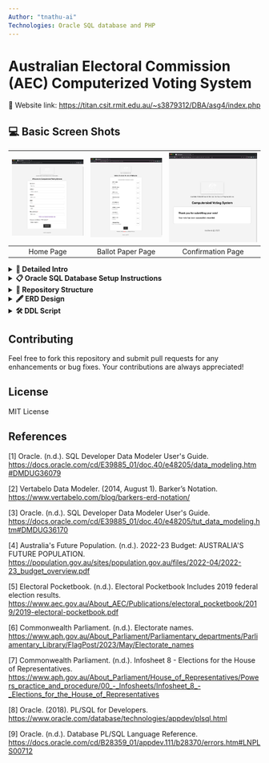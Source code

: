 ```yaml
---
Author: "tnathu-ai"
Technologies: Oracle SQL database and PHP
---
```


# Australian Electoral Commission (AEC) Computerized Voting System

🔗 Website link: https://titan.csit.rmit.edu.au/~s3879312/DBA/asg4/index.php


## 💻 Basic Screen Shots

|<a href="https://titan.csit.rmit.edu.au/~s3879312/DBA/asg4/index.php"><img src="main/images/index.png" alt="Illustration" width="400px"/></a>|<a href="https://titan.csit.rmit.edu.au/~s3879312/DBA/asg4/ballot_paper.php"><img src="main/images/ballot_paper.png" alt="Illustration" width="400px"/></a>|<a href="https://titan.csit.rmit.edu.au/~s3879312/DBA/asg4/confirmation.php"><img src="main/images/confirmation.png" alt="Illustration" width="400px"/></a>|
|:--:|:--:|:--:|
|Home Page|Ballot Paper Page|Confirmation Page|


<details>
<summary><b>📩 Detailed Intro</b></summary>
<p>

The AEC is dedicated to offering Australians an independent electoral service. While ensuring integrity, accuracy, and transparency, the current manual voting system has its challenges. This project aims to transition to a computerised voting system for federal elections, addressing concerns like time efficiency, resource allocation, and environmental impact.

## Project Scope
This project's initial phase focuses on federal general elections for the House of Representatives. The following are out of scope:
Senate federal general elections:
+ Federal by-elections
+ State and territory elections
+ City and Shire Council elections
+ Referendums
+ Other AEC services

## Important Notes
Ballot vs Issuance Record: The Ballot is the digital equivalent of the ballot paper. It captures voters' preferences but cannot be associated with any voter. The Issuance Record, on the other hand, records when and where a ballot is issued to a specific voter. It tracks who has voted but should not be used to track down the ballot issued and cast by a specific voter.
Informal Ballots: The database should accommodate both formal and informal ballots. Informal ballots should be identified and eliminated from the counting process. A formal ballot must have a preference cast for each candidate. If there are n candidates, they must be numbered from 1 to n.

**Ballot Paper Preferences** 
+ Make sure to store the preference input as is without any data cleaning (replicate paper ballot format)
+ Ensure to correctly handle the potential insertion of NULL or other unwanted values.

</p>
</details>


<details>
<summary><b>📋 Oracle SQL Database Setup Instructions</b></summary>
<p>

## Oracle Credentials Setup

|<a href="#"><img src="main/images/oracle_table_UI.png" alt="Relational Design" width="500px"/></a>|<a href="#"><img src="main/images/oracle_UI.png" alt="Logical Design" width="1500px"/></a>|
|:--:|:--:|
|Relational Design|Logical Design|


To connect to your Oracle database, you need to modify the `db_connection.php` file with your database credentials:

1. Open `db_connection.php` in your preferred code editor.
2. Locate the following lines:

   ```php
    $username = 'REPLACE_WITH_YOUR_USERNAME';
    $password = 'REPLACE_WITH_YOUR_PASSWORD';
    $servername = 'REPLACE_WITH_YOUR_SERVER_NAME';
    $servicename = 'REPLACE_WITH_YOUR_SERVICE_NAME';
    $connection = $servername . "/" . $servicename;
   ```

3. Replace `YOUR_USERNAME_HERE`, `YOUR_PASSWORD_HERE`, `YOUR_HOST_HERE`, `YOUR_PORT_HERE`, and `YOUR_SID_HERE` with your actual Oracle database credentials.
4. Save the changes and close the file.

Ensure you keep your credentials safe and do not commit the `db_connection.php` file with actual credentials to public repositories for security reasons.

**We've taken the liberty to pre-populate the database for you! :tada: If you face any issues like no data or data loss in the Oracle database, don't panic. Just follow these steps:**

1. Run the script `DDL_script.ddl`
2. Run the script `insert_as4.sql`

### **Pre-Requisites**
Before diving in, ensure you have:
- Oracle SQL Server up and running :rocket:
- User role with permissions to create and modify tables :shield:

### **Let's Understand the Data Structure**

#### **Party Table**
- Contains info on political parties.
- Parties included:
  * Liberal Democrats (LDP)
  * Australian Labor Party (ALP)
  * ... and many more!

#### **Electorate Table**
- Houses electorate details.
- For example, `Hotham` electorate has:
  * Historical date: January 1, 2023
  * 50,000 historical voters
  * Placeholder for the current MP

#### **Election Table**
- Info on each election.
- Two federal elections predefined for `Hotham` and `Melbourne` on May 21, 2022.

#### **Voter Table**
- Voter registration details.
- Voters like `Joe Bloggs` and `Penny Chan` are predefined!

#### **Candidate Table**
- Data of election candidates.
- Examples:
  * Edward SOK from LDP in Hotham
  * Clare O'NEIL from ALP in Hotham

#### **Election Event Table**
- Contains election-specific events.
- Events predefined for both `Hotham` and `Melbourne`.

#### **Ballot Issuance Table**
- Note: No predefined data here as per requirements.

### **Implementation**

Use the SQL statements in `insert_as4.sql` to insert the above data. Remember to execute in the order mentioned above to ensure data integrity. Once done, you're all set to query or manipulate the data as you see fit!
</p>
</details>

<details>
<summary><b>🌿 Repository Structure</b></summary>
<p>

```
.
└── DBA
    └── asg4
        ├── 404.html                # Custom 404 error page for any unmatched routes or missing pages
        ├── Oracle_SQL              # Folder containing SQL scripts related to Oracle DB
        │   ├── DDL_script.ddl      # Script containing Data Definition Language commands for database setup
        │   └── insert_as4.sql      # Script for inserting sample data into the database
        ├── README.md               # Documentation about the project, how to set up, and other relevant details
        ├── ballot_paper.php        # Contains the actual ballot paper for voting
        ├── confirmation.php        # Page displayed after a user has successfully voted
        ├── css                     # Folder containing stylesheets
        │   └── styles.css          # Stylesheet for the entire website to ensure consistent design
        ├── db_connection.php       # PHP script to establish a connection to the Oracle database
        ├── footer.php              # Contains the common footer elements that can be included across pages
        ├── header.php              # Contains the common header elements and navigation that can be included across pages
        ├── htaccess                # Configuration file for use on web servers running Apache
        ├── images                  # Folder containing images used across the website
        │   ├── Logical.png         # Image representation of the logical database schema
        │   ├── Relational.png      # Image representation of the relational database schema
        │   ├── ballot_paper.png    # Image representation of the ballot paper
        │   ├── confirmation.png    # Image displayed on the confirmation page
        │   ├── dhr-logo.png        # Logo image for DHR 
        │   ├── index.png           # Main image for the index or landing page
        │   ├── logo.ico            # Website favicon
        │   └── logo.png            # Primary logo for the website
        ├── index.php               # The main landing page where users start the voting process
        ├── js                      # Folder containing JavaScript files
        │   ├── constants.js        # JavaScript file containing any constants required across multiple JS files
        │   └── scripts.js          # Contains JavaScript functions used across the site
        ├── process_ballot.php      # Processes the vote once the ballot paper is submitted
        ├── sample_data             # Folder containing sample data and schema for the assignment
        │   ├── Sample Data for Assignment 4.txt     # Text file with sample data for the assignment
        │   └── Sample Schema Subset.pdf             # PDF containing a subset of the schema for the assignment
        └── validate_voter.php      # Validates if the user is eligible to vote or has already voted

```
</p>
</details>

<details>
<summary><b>🖋️ ERD Design</b></summary>
<p>

|<a href="#"><img src="main/images/Relational.png" alt="Relational Design" width="500px"/></a>|<a href="#"><img src="main/images/Logical.png" alt="Logical Design" width="1500px"/></a>|
|:--:|:--:|
|Relational Design|Logical Design|

</p>
</details>

<details>
<summary><b>🛠️ DDL Script</b></summary>
<p>

|<a href="#"><img src="main/images/Initial_DDL_code.svg" alt="DDL" width="700px"/></a>|
|:--:|
|DDL Script|

</p>
</details>

## Contributing

Feel free to fork this repository and submit pull requests for any enhancements or bug fixes. Your contributions are always appreciated!

## License

MIT License

## References

[1] Oracle. (n.d.). SQL Developer Data Modeler User's Guide. https://docs.oracle.com/cd/E39885_01/doc.40/e48205/data_modeling.htm#DMDUG36079

[2] Vertabelo Data Modeler. (2014, August 1). Barker’s Notation. https://www.vertabelo.com/blog/barkers-erd-notation/

[3] Oracle. (n.d.). SQL Developer Data Modeler User's Guide. https://docs.oracle.com/cd/E39885_01/doc.40/e48205/tut_data_modeling.htm#DMDUG36170

[4] Australia's Future Population. (n.d.). 2022-23 Budget: AUSTRALIA'S FUTURE POPULATION. https://population.gov.au/sites/population.gov.au/files/2022-04/2022-23_budget_overview.pdf

[5] Electoral Pocketbook. (n.d.). Electoral Pocketbook Includes 2019 federal election results. https://www.aec.gov.au/About_AEC/Publications/electoral_pocketbook/2019/2019-electoral-pocketbook.pdf

[6] Commonwealth Parliament. (n.d.). Electorate names. https://www.aph.gov.au/About_Parliament/Parliamentary_departments/Parliamentary_Library/FlagPost/2023/May/Electorate_names

[7] Commonwealth Parliament. (n.d.). Infosheet 8 - Elections for the House of Representatives. https://www.aph.gov.au/About_Parliament/House_of_Representatives/Powers_practice_and_procedure/00_-_Infosheets/Infosheet_8_-_Elections_for_the_House_of_Representatives

[8] Oracle. (2018). PL/SQL for Developers. https://www.oracle.com/database/technologies/appdev/plsql.html

[9] Oracle. (n.d.). Database PL/SQL Language Reference. https://docs.oracle.com/cd/B28359_01/appdev.111/b28370/errors.htm#LNPLS00712
 

